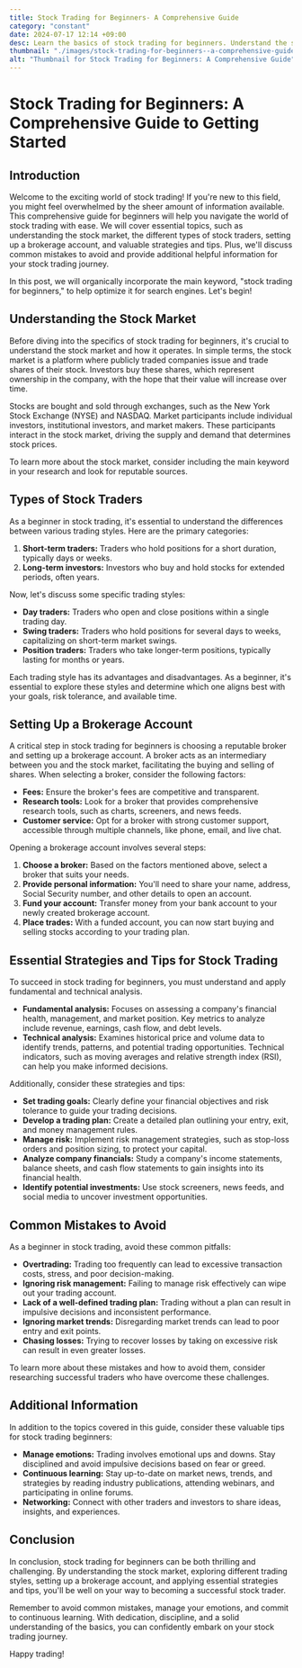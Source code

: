 ```yaml
---
title: Stock Trading for Beginners- A Comprehensive Guide
category: "constant"
date: 2024-07-17 12:14 +09:00
desc: Learn the basics of stock trading for beginners. Understand the stock market, choose a broker, and master essential strategies. Avoid common mistakes with our comprehensive guide.
thumbnail: "./images/stock-trading-for-beginners--a-comprehensive-guide.png"
alt: "Thumbnail for Stock Trading for Beginners: A Comprehensive Guide"
---
```


# Stock Trading for Beginners: A Comprehensive Guide to Getting Started

## Introduction

Welcome to the exciting world of stock trading! If you're new to this field, you might feel overwhelmed by the sheer amount of information available. This comprehensive guide for beginners will help you navigate the world of stock trading with ease. We will cover essential topics, such as understanding the stock market, the different types of stock traders, setting up a brokerage account, and valuable strategies and tips. Plus, we'll discuss common mistakes to avoid and provide additional helpful information for your stock trading journey.

In this post, we will organically incorporate the main keyword, "stock trading for beginners," to help optimize it for search engines. Let's begin!

## Understanding the Stock Market

Before diving into the specifics of stock trading for beginners, it's crucial to understand the stock market and how it operates. In simple terms, the stock market is a platform where publicly traded companies issue and trade shares of their stock. Investors buy these shares, which represent ownership in the company, with the hope that their value will increase over time.

Stocks are bought and sold through exchanges, such as the New York Stock Exchange (NYSE) and NASDAQ. Market participants include individual investors, institutional investors, and market makers. These participants interact in the stock market, driving the supply and demand that determines stock prices.

To learn more about the stock market, consider including the main keyword in your research and look for reputable sources.

## Types of Stock Traders

As a beginner in stock trading, it's essential to understand the differences between various trading styles. Here are the primary categories:

1. **Short-term traders:** Traders who hold positions for a short duration, typically days or weeks.
2. **Long-term investors:** Investors who buy and hold stocks for extended periods, often years.

Now, let's discuss some specific trading styles:

- **Day traders:** Traders who open and close positions within a single trading day.
- **Swing traders:** Traders who hold positions for several days to weeks, capitalizing on short-term market swings.
- **Position traders:** Traders who take longer-term positions, typically lasting for months or years.

Each trading style has its advantages and disadvantages. As a beginner, it's essential to explore these styles and determine which one aligns best with your goals, risk tolerance, and available time.

## Setting Up a Brokerage Account

A critical step in stock trading for beginners is choosing a reputable broker and setting up a brokerage account. A broker acts as an intermediary between you and the stock market, facilitating the buying and selling of shares. When selecting a broker, consider the following factors:

- **Fees:** Ensure the broker's fees are competitive and transparent.
- **Research tools:** Look for a broker that provides comprehensive research tools, such as charts, screeners, and news feeds.
- **Customer service:** Opt for a broker with strong customer support, accessible through multiple channels, like phone, email, and live chat.

Opening a brokerage account involves several steps:

1. **Choose a broker:** Based on the factors mentioned above, select a broker that suits your needs.
2. **Provide personal information:** You'll need to share your name, address, Social Security number, and other details to open an account.
3. **Fund your account:** Transfer money from your bank account to your newly created brokerage account.
4. **Place trades:** With a funded account, you can now start buying and selling stocks according to your trading plan.

## Essential Strategies and Tips for Stock Trading

To succeed in stock trading for beginners, you must understand and apply fundamental and technical analysis.

- **Fundamental analysis:** Focuses on assessing a company's financial health, management, and market position. Key metrics to analyze include revenue, earnings, cash flow, and debt levels.
- **Technical analysis:** Examines historical price and volume data to identify trends, patterns, and potential trading opportunities. Technical indicators, such as moving averages and relative strength index (RSI), can help you make informed decisions.

Additionally, consider these strategies and tips:

- **Set trading goals:** Clearly define your financial objectives and risk tolerance to guide your trading decisions.
- **Develop a trading plan:** Create a detailed plan outlining your entry, exit, and money management rules.
- **Manage risk:** Implement risk management strategies, such as stop-loss orders and position sizing, to protect your capital.
- **Analyze company financials:** Study a company's income statements, balance sheets, and cash flow statements to gain insights into its financial health.
- **Identify potential investments:** Use stock screeners, news feeds, and social media to uncover investment opportunities.

## Common Mistakes to Avoid

As a beginner in stock trading, avoid these common pitfalls:

- **Overtrading:** Trading too frequently can lead to excessive transaction costs, stress, and poor decision-making.
- **Ignoring risk management:** Failing to manage risk effectively can wipe out your trading account.
- **Lack of a well-defined trading plan:** Trading without a plan can result in impulsive decisions and inconsistent performance.
- **Ignoring market trends:** Disregarding market trends can lead to poor entry and exit points.
- **Chasing losses:** Trying to recover losses by taking on excessive risk can result in even greater losses.

To learn more about these mistakes and how to avoid them, consider researching successful traders who have overcome these challenges.

## Additional Information

In addition to the topics covered in this guide, consider these valuable tips for stock trading beginners:

- **Manage emotions:** Trading involves emotional ups and downs. Stay disciplined and avoid impulsive decisions based on fear or greed.
- **Continuous learning:** Stay up-to-date on market news, trends, and strategies by reading industry publications, attending webinars, and participating in online forums.
- **Networking:** Connect with other traders and investors to share ideas, insights, and experiences.

## Conclusion

In conclusion, stock trading for beginners can be both thrilling and challenging. By understanding the stock market, exploring different trading styles, setting up a brokerage account, and applying essential strategies and tips, you'll be well on your way to becoming a successful stock trader.

Remember to avoid common mistakes, manage your emotions, and commit to continuous learning. With dedication, discipline, and a solid understanding of the basics, you can confidently embark on your stock trading journey.

Happy trading!
